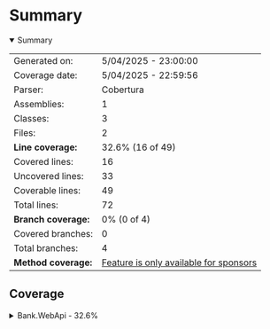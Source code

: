 # Summary
<details open><summary>Summary</summary>

|||
|:---|:---|
| Generated on: | 5/04/2025 - 23:00:00 |
| Coverage date: | 5/04/2025 - 22:59:56 |
| Parser: | Cobertura |
| Assemblies: | 1 |
| Classes: | 3 |
| Files: | 2 |
| **Line coverage:** | 32.6% (16 of 49) |
| Covered lines: | 16 |
| Uncovered lines: | 33 |
| Coverable lines: | 49 |
| Total lines: | 72 |
| **Branch coverage:** | 0% (0 of 4) |
| Covered branches: | 0 |
| Total branches: | 4 |
| **Method coverage:** | [Feature is only available for sponsors](https://reportgenerator.io/pro) |

</details>

## Coverage
<details><summary>Bank.WebApi - 32.6%</summary>

|**Name**|**Line**|**Branch**|
|:---|---:|---:|
|**Bank.WebApi**|**32.6%**|**0%**|
|Bank.WebApi.Models.BankAccount|88.8%||
|Program|0%|0%|
|WeatherForecast|0%||

</details>
